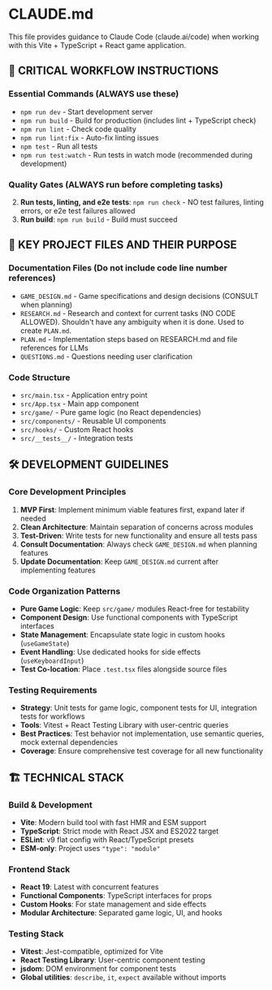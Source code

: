 # CLAUDE.md

This file provides guidance to Claude Code (claude.ai/code) when working with this Vite + TypeScript + React game application.

## 🎯 CRITICAL WORKFLOW INSTRUCTIONS

### Essential Commands (ALWAYS use these)
- `npm run dev` - Start development server
- `npm run build` - Build for production (includes lint + TypeScript check)
- `npm run lint` - Check code quality 
- `npm run lint:fix` - Auto-fix linting issues
- `npm test` - Run all tests
- `npm run test:watch` - Run tests in watch mode (recommended during development)

### Quality Gates (ALWAYS run before completing tasks)
2. **Run tests, linting, and e2e tests**: `npm run check` - NO test failures, linting errors, or e2e test failures allowed
3. **Run build**: `npm run build` - Build must succeed

## 📁 KEY PROJECT FILES AND THEIR PURPOSE

### Documentation Files (Do not include code line number references)
- `GAME_DESIGN.md` - Game specifications and design decisions (CONSULT when planning)
- `RESEARCH.md` - Research and context for current tasks (NO CODE ALLOWED). Shouldn't have any ambiguity when it is done. Used to create `PLAN.md`.
- `PLAN.md` - Implementation steps based on RESEARCH.md and file references for LLMs
- `QUESTIONS.md` - Questions needing user clarification

### Code Structure
- `src/main.tsx` - Application entry point
- `src/App.tsx` - Main app component
- `src/game/` - Pure game logic (no React dependencies)
- `src/components/` - Reusable UI components
- `src/hooks/` - Custom React hooks
- `src/__tests__/` - Integration tests

## 🛠️ DEVELOPMENT GUIDELINES

### Core Development Principles
1. **MVP First**: Implement minimum viable features first, expand later if needed
2. **Clean Architecture**: Maintain separation of concerns across modules
3. **Test-Driven**: Write tests for new functionality and ensure all tests pass
4. **Consult Documentation**: Always check `GAME_DESIGN.md` when planning features
5. **Update Documentation**: Keep `GAME_DESIGN.md` current after implementing features

### Code Organization Patterns
- **Pure Game Logic**: Keep `src/game/` modules React-free for testability
- **Component Design**: Use functional components with TypeScript interfaces
- **State Management**: Encapsulate state logic in custom hooks (`useGameState`)
- **Event Handling**: Use dedicated hooks for side effects (`useKeyboardInput`)
- **Test Co-location**: Place `.test.tsx` files alongside source files

### Testing Requirements
- **Strategy**: Unit tests for game logic, component tests for UI, integration tests for workflows
- **Tools**: Vitest + React Testing Library with user-centric queries
- **Best Practices**: Test behavior not implementation, use semantic queries, mock external dependencies
- **Coverage**: Ensure comprehensive test coverage for all new functionality

## 🏗️ TECHNICAL STACK

### Build & Development
- **Vite**: Modern build tool with fast HMR and ESM support
- **TypeScript**: Strict mode with React JSX and ES2022 target
- **ESLint**: v9 flat config with React/TypeScript presets
- **ESM-only**: Project uses `"type": "module"`

### Frontend Stack
- **React 19**: Latest with concurrent features
- **Functional Components**: TypeScript interfaces for props
- **Custom Hooks**: For state management and side effects
- **Modular Architecture**: Separated game logic, UI, and hooks

### Testing Stack
- **Vitest**: Jest-compatible, optimized for Vite
- **React Testing Library**: User-centric component testing
- **jsdom**: DOM environment for component tests
- **Global utilities**: `describe`, `it`, `expect` available without imports